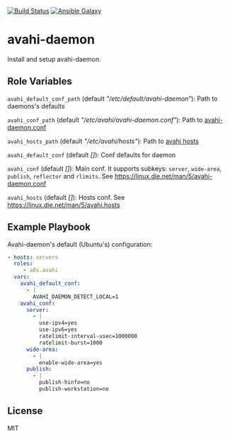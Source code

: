 [![Build Status](https://travis-ci.org/a0s/ansible-role-avahi.svg?branch=master)](https://travis-ci.org/a0s/ansible-role-avahi)
[![Ansible Galaxy](http://img.shields.io/badge/ansible--galaxy-a0s.avahi-blue.svg)](https://galaxy.ansible.com/a0s/avahi)

avahi-daemon
=======

Install and setup avahi-daemon. 

Role Variables
--------------

`avahi_default_conf_path` (default _"/etc/default/avahi-daemon"_): Path to daemons's defaults 

`avahi_conf_path` (default _"/etc/avahi/avahi-daemon.conf"_): Path to [avahi-daemon.conf](https://linux.die.net/man/5/avahi-daemon.conf)

`avahi_hosts_path` (default _"/etc/avahi/hosts"_): Path to [avahi hosts](https://linux.die.net/man/5/avahi.hosts)

`avahi_default_conf` (default _[]_): Conf defaults for daemon

`avahi_conf` (default _[]_): Main conf. It supports subkeys: `server`, `wide-area`, `publish`, `reflector` and `rlimits`. See https://linux.die.net/man/5/avahi-daemon.conf

`avahi_hosts` (default _[]_): Hosts conf. See https://linux.die.net/man/5/avahi.hosts

Example Playbook
----------------

Avahi-daemon's default (Ubuntu's) configuration:

```yaml
- hosts: servers
  roles:
     - a0s.avahi
  vars:
    avahi_default_conf:
      - |
        AVAHI_DAEMON_DETECT_LOCAL=1
    avahi_conf:
      server:
        - |
          use-ipv4=yes
          use-ipv6=yes
          ratelimit-interval-usec=1000000
          ratelimit-burst=1000
      wide-area:
        - |
          enable-wide-area=yes
      publish:
        - |
          publish-hinfo=no
          publish-workstation=no      
```

License
-------

MIT
